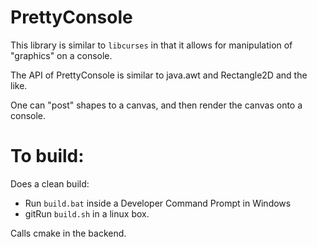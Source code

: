 # PrettyConsole

This library is similar to `libcurses` in that it allows for manipulation of "graphics" on a console.

The API of PrettyConsole is similar to java.awt and Rectangle2D and the like.

One can "post" shapes to a canvas, and then render the canvas onto a console.


# To build:

Does a clean build:

- Run `build.bat` inside a Developer Command Prompt in Windows
- gitRun `build.sh` in a linux box. 

Calls cmake in the backend.


